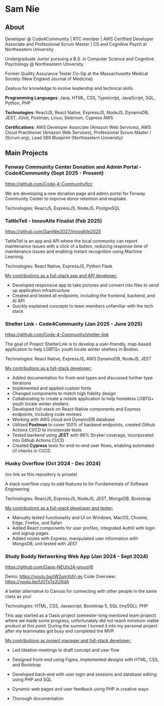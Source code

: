 # Sam Nie

## About
Developer @ Code4Community | RTC member | AWS Certified Developer Associate and Professional Scrum Master | CS and Cognitive Psych at Northeastern University

Undergraduate Junior pursuing a B.S. in Computer Science and Cognitive Psychology @ Northeastern University 

Former Quality Assurance Tester Co-Op at the Massachusetts Medical Society (New England Journal of Medicine)

Zealous for knowledge to evolve leadership and technical skills.

**Programming Languages**: Java, HTML, CSS, Typescript, JavaScript, SQL, Python, PHP 

**Technologies**:  ReactJS, React Native, ExpressJS, NodeJS, DynamoDB, JEST, JUnit, Postman, Linux, Selenium, Cypress AWS 

**Certifications**: AWS Developer Associate (Amazon Web Services), AWS Cloud Practitioner (Amazon Web Services), Professional Scrum Master I (Scrum.org), Lead 360 Blueprint (Northeastern University) 


## Main Projects

### Fenway Community Center Donation and Admin Portal - Code4Community (Sept 2025 - Present)

https://github.com/Code-4-Community/fcc

We are developing a new donation page and admin portal for Fenway Community Center to improve donor retention and reuptake.

Technologies: ReactJS, ExpressJS, NodeJS, PostgreSQL

### TattleTell - InnovAIte Finalist (Feb 2025)

https://github.com/SamNie2027/InnovAIte2025

TattleTell is an app and API where the local community can report maintenance issues with a click of a button, reducing response time of maintenance issues and enabling instant recognition using Machine Learning. 

Technologies: React Native, ExpressJS, Python Flask

<ins>My contributions as a full-stack app and API developer:</ins>
- Developed responsive app to take pictures and convert into files to send up application infrastructure
- Created and tested all endpoints, including the frontend, backend, and AI API
- Quickly explained concepts to team members unfamiliar with the tech stack

### Shelter Link - Code4Community (Jan 2025 - June 2025)

https://github.com/Code-4-Community/shelter-link

The goal of Project ShelterLink is to develop a user-friendly, map-based application to help LGBTQ+ youth locate winter shelters in Boston.

Technologies: React Native, ExpressJS, AWS DynamoDB, NodeJS, JEST

<ins>My contributions as a full-stack developer:</ins>

- Added documentation for front-end types and discussed further type iterations
- Implemented and applied custom fonts
- Changed components to match high fidelity design
- Collaborating to create a mobile application to help homeless LGBTQ+ youth locate winter shelters
- Developed full-stack on React-Native components and Express endpoints, including code reviews
- Working with AWS cloud and DynamoDB database
- Utilized **Postman** to cover 100% of backend endpoints, created Github Actions CI/CD to incorporate tests
- Tested backend using **JEST** with 98% Stryker coverage, incorporated into Github Actions CI/CD
- Created **Cypress** tests for end-to-end user flows, enabling automated UI checks in CI/CD 

### Husky Overflow (Oct 2024 - Dec 2024)
(no link as this repository is private)

A stack overflow copy to add features to for Fundamentals of Software Engineering

Technologies: ReactJS, ExpressJS, NodeJS, JEST, MongoDB, Bootstrap

<ins>My contributions as a full-stack developer and tester:</ins>
- Manually tested functionality and UI on Windows, MacOS, Chrome, Edge, Firefox, and Safari 
- Added React components for user profiles, integrated Auth0 with login and signup pages 
- Added routes with Express, manipulated user information with MongoDB, unit tested with JEST 

### Study Buddy Networking Web App (Jan 2024 - Sept 2024)

https://github.com/Oasis-NEU/s24-group16

Demo: https://youtu.be/jW2umXdV-qs
Code Overview: https://youtu.be/UOTxTe2UXdA

A better alternative to Canvas for connecting with other people in the same class as you!

Technologies: HTML, CSS, Javascript, Bootstrap 5, SQL (mySQL), PHP 

This app started as a Oasis project (semester-long mentored team project) where we made some progress, unfortunately did not reach minimum viable product at this point. During the summer I turned it into my personal project after my teammates got busy and completed the MVP. 

<ins>My contributions as project manager and full-stack developer:</ins>

 - Led ideation meetings to draft concept and user flow 

 - Designed front-end using Figma, implemented designs with HTML, CSS, and Bootstrap 

 - Developed back-end with user login and sessions and database editing using PHP and SQL

 - Dynamic web pages and user feedback using PHP in creative ways
  
 - Thorough documentation




<!--
**SamNie2027/SamNie2027** is a ✨ _special_ ✨ repository because its `README.md` (this file) appears on your GitHub profile.

Here are some ideas to get you started:

random change

- 🌱 I’m currently learning ...
- 👯 I’m looking to collaborate on ...
- 🤔 I’m looking for help with ...
- 💬 Ask me about ...
- 📫 How to reach me: ...
- 😄 Pronouns: ...
- ⚡ Fun fact: ...
-->
